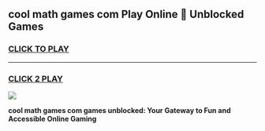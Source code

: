 
## cool math games com Play Online 👋 Unblocked Games
<h3>
<a href="https://news.freeplayer.one?title=cool_math_games_com&ref=17CMG">CLICK TO PLAY</a></h3>
<hr>

<h3>
<a href="https://news.freeplayer.one?title=cool_math_games_com&ref=17CMG">CLICK 2 PLAY</a>
  
</h3>

<a href="https://news.freeplayer.one?title=cool_math_games_com&ref=17CMG/"><img src="https://clearcache.store/games.png"></a>


**cool math games com games unblocked: Your Gateway to Fun and Accessible Online Gaming**
